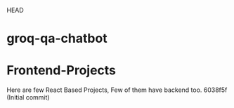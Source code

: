 HEAD
# groq-qa-chatbot

# Frontend-Projects
Here are few React Based Projects, Few of them have backend too.
6038f5f (Initial commit)
